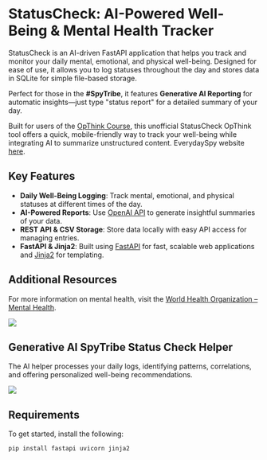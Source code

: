 # StatusCheck: AI-Powered Well-Being & Mental Health Tracker

StatusCheck is an AI-driven FastAPI application that helps you track and monitor your daily mental, emotional, and physical well-being. Designed for ease of use, it allows you to log statuses throughout the day and stores data in SQLite for simple file-based storage.

Perfect for those in the **#SpyTribe**, it features **Generative AI Reporting** for automatic insights—just type "status report" for a detailed summary of your day.

Built for users of the [OpThink Course](https://new.everydayspy.com/think2 "OpThink Course"), this unofficial StatusCheck OpThink tool offers a quick, mobile-friendly way to track your well-being while integrating AI to summarize unstructured content. EverydaySpy website [here](https://everydayspy.com "here").

## Key Features

- **Daily Well-Being Logging**: Track mental, emotional, and physical statuses at different times of the day.
- **AI-Powered Reports**: Use [OpenAI API](https://openai.com/api) to generate insightful summaries of your data.
- **REST API & CSV Storage**: Store data locally with easy API access for managing entries.
- **FastAPI & Jinja2**: Built using [FastAPI](https://fastapi.tiangolo.com) for fast, scalable web applications and [Jinja2](https://palletsprojects.com/p/jinja/) for templating.

## Additional Resources

For more information on mental health, visit the [World Health Organization – Mental Health](https://www.who.int/health-topics/mental-health).

![](https://snipboard.io/eP8LRm.jpg)

## Generative AI SpyTribe Status Check Helper

The AI helper processes your daily logs, identifying patterns, correlations, and offering personalized well-being recommendations.

![](https://snipboard.io/JiavnN.jpg)

## Requirements

To get started, install the following:

```bash
pip install fastapi uvicorn jinja2
